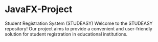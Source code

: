 # JavaFX-Project
Student Registration System (STUDEASY)  Welcome to the STUDEASY repository! Our project aims to provide a convenient and user-friendly solution for student registration in educational institutions. 
